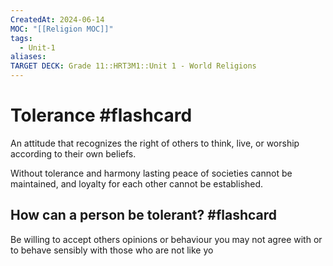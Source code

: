 ```yaml
---
CreatedAt: 2024-06-14
MOC: "[[Religion MOC]]"
tags:
  - Unit-1
aliases: 
TARGET DECK: Grade 11::HRT3M1::Unit 1 - World Religions
---
```


# Tolerance #flashcard 
An attitude that recognizes the right of others to think, live, or worship according to their own beliefs.
<!--ID: 1718376822753-->


Without tolerance and harmony lasting peace of societies cannot be maintained, and loyalty for each other cannot be established.

## How can a person be tolerant? #flashcard 
Be willing to accept others opinions or behaviour you may not agree with or to behave sensibly
with those who are not like yo
<!--ID: 1718376822759-->


